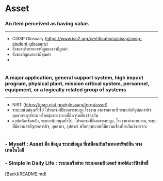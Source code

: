 # Asset

### An item perceived as having value.
---
- CISSP Glossary (https://www.isc2.org/certifications/cissp/cissp-student-glossary)
- สิ่งของหรือรายการที่ถูกมองว่ามีมูลค่า
- สิ่งของที่ถูกมองว่ามีคุณค่า
- 
#
### A major application, general support system, high impact program, physical plant, mission critical system, personnel, equipment, or a logically related group of systems
---
- NIST (https://csrc.nist.gov/glossary/term/asset)
- ระบบสนับสนุนทั่วไป โปรแกรมที่มีผลกระทบสูง โรงงาน อาคารสถานที่ ระบบสำคัญต่อภารกิจ บุคลากร อุปกรณ์ หรือกลุ่มของระบบที่มีความเกี่ยวข้องกัน
- แอปพลิเคชันหลัก, ระบบสนับสนุนทั่วไป, โปรแกรมที่มีผลกระทบสูง, โรงงานทางกายภาพ, ระบบที่มีความสำคัญต่อภารกิจ, บุคลากร, อุปกรณ์ หรือกลุ่มระบบที่มีความเชื่อมโยงกันเชิงตรรกะ
#
<h3> 
- Myself : Asset คือ ข้อมูล ระบบข้อมูล ที่เหมือนกับเงินทองทรัพย์สิน ทางเทคโนโลยี
</h3>
<h3>
- Simple In Daily Life : ระบบเครือข่าย ระบบคอมพิวเตอร์ ซอฟต์แวร์ลิขสิทธิ์
</h3>
[Back](README.md)
